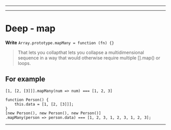 ________________________________________________________
________________________________________________________
# Deep - map

**Write**
`Array.prototype.mapMany = function (fn) {}`

> That lets you collapthat lets you collapse a multidimensional sequence
in a way that would otherwise require multiple [].map() or loops.

## For example
```
[1, [2, [3]]].mapMany(num => num) === [1, 2, 3]

function Person() {
    this.data = [1, [2, [3]]];
}
[new Person(), new Person(), new Person()]
.mapMany(person => person.data) === [1, 2, 3, 1, 2, 3, 1, 2, 3];
```
________________________________________________________